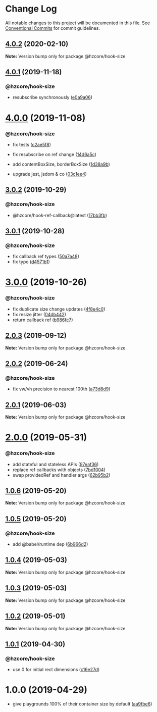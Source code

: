 # Change Log

All notable changes to this project will be documented in this file.
See [Conventional Commits](https://conventionalcommits.org) for commit guidelines.

## [4.0.2](https://github.com/hzdg/hz-core/compare/@hzcore/hook-size@4.0.1...@hzcore/hook-size@4.0.2) (2020-02-10)

**Note:** Version bump only for package @hzcore/hook-size





## [4.0.1](https://github.com/hzdg/hz-core/compare/@hzcore/hook-size@4.0.0...@hzcore/hook-size@4.0.1) (2019-11-18)


### @hzcore/hook-size

* resubscribe synchronously ([e0a9a06](https://github.com/hzdg/hz-core/commit/e0a9a06))


# [4.0.0](https://github.com/hzdg/hz-core/compare/@hzcore/hook-size@3.0.2...@hzcore/hook-size@4.0.0) (2019-11-08)


### @hzcore/hook-size

* fix tests ([c2ae5f8](https://github.com/hzdg/hz-core/commit/c2ae5f8))
* fix resubscribe on ref change ([14d6a5c](https://github.com/hzdg/hz-core/commit/14d6a5c))
* add contentBoxSize, borderBoxSize ([1d38a9b](https://github.com/hzdg/hz-core/commit/1d38a9b))

* upgrade jest, jsdom & co ([03c1ee4](https://github.com/hzdg/hz-core/commit/03c1ee4))


## [3.0.2](https://github.com/hzdg/hz-core/compare/@hzcore/hook-size@3.0.1...@hzcore/hook-size@3.0.2) (2019-10-29)


### @hzcore/hook-size

* @hzcore/hook-ref-callback@latest ([17bb3fb](https://github.com/hzdg/hz-core/commit/17bb3fb))


## [3.0.1](https://github.com/hzdg/hz-core/compare/@hzcore/hook-size@3.0.0...@hzcore/hook-size@3.0.1) (2019-10-28)


### @hzcore/hook-size

* fix callback ref types ([50a7a48](https://github.com/hzdg/hz-core/commit/50a7a48))
* fix typo ([d4571b1](https://github.com/hzdg/hz-core/commit/d4571b1))


# [3.0.0](https://github.com/hzdg/hz-core/compare/@hzcore/hook-size@2.0.3...@hzcore/hook-size@3.0.0) (2019-10-26)


### @hzcore/hook-size

* fix duplicate size change updates ([4f8e4c0](https://github.com/hzdg/hz-core/commit/4f8e4c0))
* fix resize jitter ([04db442](https://github.com/hzdg/hz-core/commit/04db442))
* return callback ref ([b986fc7](https://github.com/hzdg/hz-core/commit/b986fc7))


## [2.0.3](https://github.com/hzdg/hz-core/compare/@hzcore/hook-size@2.0.2...@hzcore/hook-size@2.0.3) (2019-09-12)

**Note:** Version bump only for package @hzcore/hook-size





## [2.0.2](https://github.com/hzdg/hz-core/compare/@hzcore/hook-size@2.0.1...@hzcore/hook-size@2.0.2) (2019-06-24)


### @hzcore/hook-size

* fix vw/vh precision to nearest 100th ([a73d8d9](https://github.com/hzdg/hz-core/commit/a73d8d9))


## [2.0.1](https://github.com/hzdg/hz-core/compare/@hzcore/hook-size@2.0.0...@hzcore/hook-size@2.0.1) (2019-06-03)

**Note:** Version bump only for package @hzcore/hook-size





# [2.0.0](https://github.com/hzdg/hz-core/compare/@hzcore/hook-size@1.0.6...@hzcore/hook-size@2.0.0) (2019-05-31)


### @hzcore/hook-size

* add stateful and stateless APIs ([97eaf36](https://github.com/hzdg/hz-core/commit/97eaf36))
* replace ref callbacks with objects ([7bd1004](https://github.com/hzdg/hz-core/commit/7bd1004))
* swap providedRef and handler args ([62b95b2](https://github.com/hzdg/hz-core/commit/62b95b2))


## [1.0.6](https://github.com/hzdg/hz-core/compare/@hzcore/hook-size@1.0.5...@hzcore/hook-size@1.0.6) (2019-05-20)

**Note:** Version bump only for package @hzcore/hook-size





## [1.0.5](https://github.com/hzdg/hz-core/compare/@hzcore/hook-size@1.0.4...@hzcore/hook-size@1.0.5) (2019-05-20)


### @hzcore/hook-size

* add @babel/runtime dep ([6b966d2](https://github.com/hzdg/hz-core/commit/6b966d2))


## [1.0.4](https://github.com/hzdg/hz-core/compare/@hzcore/hook-size@1.0.3...@hzcore/hook-size@1.0.4) (2019-05-03)

**Note:** Version bump only for package @hzcore/hook-size





## [1.0.3](https://github.com/hzdg/hz-core/compare/@hzcore/hook-size@1.0.2...@hzcore/hook-size@1.0.3) (2019-05-03)

**Note:** Version bump only for package @hzcore/hook-size





## [1.0.2](https://github.com/hzdg/hz-core/compare/@hzcore/hook-size@1.0.1...@hzcore/hook-size@1.0.2) (2019-05-01)

**Note:** Version bump only for package @hzcore/hook-size





## [1.0.1](https://github.com/hzdg/hz-core/compare/@hzcore/hook-size@1.0.0...@hzcore/hook-size@1.0.1) (2019-04-30)


### @hzcore/hook-size

* use 0 for initial rect dimensions ([c16e27d](https://github.com/hzdg/hz-core/commit/c16e27d))


# 1.0.0 (2019-04-29)


* give playgrounds 100% of their container size by default ([aa9fbe6](https://github.com/hzdg/hz-core/commit/aa9fbe6))
